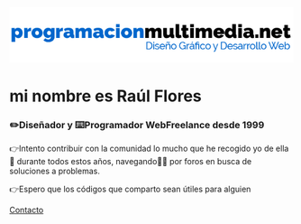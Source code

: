 <img src="https://raw.githubusercontent.com/programacionmultimedia/programacionmultimedia/main/assets/diseno-web-pm-madrid-hd-2.png">
<h1>mi nombre es Raúl Flores</h1>
<h3>✏️Diseñador y ⌨️Programador WebFreelance desde 1999</h3>
<p>👉Intento contribuir con la comunidad lo mucho que he recogido yo de ella🤗 durante todos estos años, navegando🚣‍♀️ por foros en busca de soluciones a problemas.</p>
<p>👉Espero que los códigos que comparto sean útiles para alguien</p>
<a href="https://programacionmultimedia.net/">Contacto</a>
	